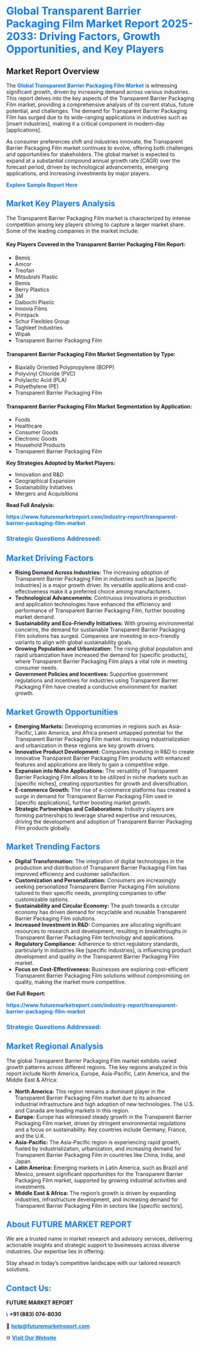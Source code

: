 <h1 style="color: #007BFF;">Global Transparent Barrier Packaging Film Market Report 2025-2033: Driving Factors, Growth Opportunities, and Key Players</h1>

<section id="overview">
<h2>Market Report Overview</h2>
<p>The <a href="https://www.futuremarketreport.com/industry-report/transparent-barrier-packaging-film-market" style="color: #007BFF; text-decoration: none;"><strong>Global Transparent Barrier Packaging Film Market</strong></a> is witnessing significant growth, driven by increasing demand across various industries. This report delves into the key aspects of the Transparent Barrier Packaging Film market, providing a comprehensive analysis of its current status, future potential, and challenges. The demand for Transparent Barrier Packaging Film has surged due to its wide-ranging applications in industries such as [insert industries], making it a critical component in modern-day [applications].</p>
<p>As consumer preferences shift and industries innovate, the Transparent Barrier Packaging Film market continues to evolve, offering both challenges and opportunities for stakeholders. The global market is expected to expand at a substantial compound annual growth rate (CAGR) over the forecast period, driven by technological advancements, emerging applications, and increasing investments by major players.</p>
</section>

<section id="overview">
<p><a href="https://www.futuremarketreport.com/request-sample/reportId=97135" style="color: #007BFF; text-decoration: none;"><strong>Explore Sample Report Here</strong></a></p>
</section>

<section id="key-players">
<h2 style="color: #007BFF;">Market Key Players Analysis</h2>
<p>The Transparent Barrier Packaging Film market is characterized by intense competition among key players striving to capture a larger market share. Some of the leading companies in the market include:</p>
<h4>Key Players Covered in the Transparent Barrier Packaging Film Report:</h4>
<ul><li>Bemis</li><li>Amcor</li><li>Treofan</li><li>Mitsubishi Plastic</li><li>Bemis</li><li>Berry Plastics</li><li>3M</li><li>Daibochi Plastic</li><li>Innovia Films</li><li>Printpack</li><li>Schur Flexibles Group</li><li>Taghleef Industries</li><li>Wipak</li><li>Transparent Barrier Packaging Film</li></ul>
<h4>Transparent Barrier Packaging Film Market Segmentation by Type:</h4>
<ul><li>Biaxially Oriented Polypropylene (BOPP)</li><li>Polyvinyl Chloride (PVC)</li><li>Polylactic Acid (PLA)</li><li>Polyethylene (PE)</li><li>Transparent Barrier Packaging Film</li></ul>

<h4>Transparent Barrier Packaging Film Market Segmentation by Application:</h4>
<ul><li>Foods</li><li>Healthcare</li><li>Consumer Goods</li><li>Electronic Goods</li><li>Household Products</li><li>Transparent Barrier Packaging Film</li></ul>
<p><strong>Key Strategies Adopted by Market Players:</strong></p>
<ul>
<li>Innovation and R&D</li>
<li>Geographical Expansion</li>
<li>Sustainability Initiatives</li>
<li>Mergers and Acquisitions</li>
</ul>
</section>

<section>
<p><strong>Read Full Analysis: </strong></p><a href="https://www.futuremarketreport.com/industry-report/transparent-barrier-packaging-film-market" style="color: #007BFF; text-decoration: none;"><strong>https://www.futuremarketreport.com/industry-report/transparent-barrier-packaging-film-market</strong></a>
<h3 style="color: #007BFF;">Strategic Questions Addressed:</h3>
</section>

<section id="driving-factors">
<h2 style="color: #007BFF;">Market Driving Factors</h2>
<ul>
<li><strong>Rising Demand Across Industries:</strong> The increasing adoption of Transparent Barrier Packaging Film in industries such as [specific industries] is a major growth driver. Its versatile applications and cost-effectiveness make it a preferred choice among manufacturers.</li>
<li><strong>Technological Advancements:</strong> Continuous innovations in production and application technologies have enhanced the efficiency and performance of Transparent Barrier Packaging Film, further boosting market demand.</li>
<li><strong>Sustainability and Eco-Friendly Initiatives:</strong> With growing environmental concerns, the demand for sustainable Transparent Barrier Packaging Film solutions has surged. Companies are investing in eco-friendly variants to align with global sustainability goals.</li>
<li><strong>Growing Population and Urbanization:</strong> The rising global population and rapid urbanization have increased the demand for [specific products], where Transparent Barrier Packaging Film plays a vital role in meeting consumer needs.</li>
<li><strong>Government Policies and Incentives:</strong> Supportive government regulations and incentives for industries using Transparent Barrier Packaging Film have created a conducive environment for market growth.</li>
</ul>
</section>

<section id="growth-opportunities">
<h2 style="color: #007BFF;">Market Growth Opportunities</h2>
<ul>
<li><strong>Emerging Markets:</strong> Developing economies in regions such as Asia-Pacific, Latin America, and Africa present untapped potential for the Transparent Barrier Packaging Film market. Increasing industrialization and urbanization in these regions are key growth drivers.</li>
<li><strong>Innovative Product Development:</strong> Companies investing in R&D to create innovative Transparent Barrier Packaging Film products with enhanced features and applications are likely to gain a competitive edge.</li>
<li><strong>Expansion into Niche Applications:</strong> The versatility of Transparent Barrier Packaging Film allows it to be utilized in niche markets such as [specific niches], creating opportunities for growth and diversification.</li>
<li><strong>E-commerce Growth:</strong> The rise of e-commerce platforms has created a surge in demand for Transparent Barrier Packaging Film used in [specific applications], further boosting market growth.</li>
<li><strong>Strategic Partnerships and Collaborations:</strong> Industry players are forming partnerships to leverage shared expertise and resources, driving the development and adoption of Transparent Barrier Packaging Film products globally.</li>
</ul>
</section>

<section id="trending-factors">
<h2 style="color: #007BFF;">Market Trending Factors</h2>
<ul>
<li><strong>Digital Transformation:</strong> The integration of digital technologies in the production and distribution of Transparent Barrier Packaging Film has improved efficiency and customer satisfaction.</li>
<li><strong>Customization and Personalization:</strong> Consumers are increasingly seeking personalized Transparent Barrier Packaging Film solutions tailored to their specific needs, prompting companies to offer customizable options.</li>
<li><strong>Sustainability and Circular Economy:</strong> The push towards a circular economy has driven demand for recyclable and reusable Transparent Barrier Packaging Film solutions.</li>
<li><strong>Increased Investment in R&D:</strong> Companies are allocating significant resources to research and development, resulting in breakthroughs in Transparent Barrier Packaging Film technology and applications.</li>
<li><strong>Regulatory Compliance:</strong> Adherence to strict regulatory standards, particularly in industries like [specific industries], is influencing product development and quality in the Transparent Barrier Packaging Film market.</li>
<li><strong>Focus on Cost-Effectiveness:</strong> Businesses are exploring cost-efficient Transparent Barrier Packaging Film solutions without compromising on quality, making the market more competitive.</li>
</ul>
</section>

<section>
<p><strong>Get Full Report: </strong></p><a href="https://www.futuremarketreport.com/industry-report/transparent-barrier-packaging-film-market" style="color: #007BFF; text-decoration: none;"><strong>https://www.futuremarketreport.com/industry-report/transparent-barrier-packaging-film-market</strong></a>
<h3 style="color: #007BFF;">Strategic Questions Addressed:</h3>
</section>


<section id="regional-analysis">
<h2 style="color: #007BFF;">Market Regional Analysis</h2>
<p>The global Transparent Barrier Packaging Film market exhibits varied growth patterns across different regions. The key regions analyzed in this report include North America, Europe, Asia-Pacific, Latin America, and the Middle East & Africa:</p>
<ul>
<li><strong>North America:</strong> This region remains a dominant player in the Transparent Barrier Packaging Film market due to its advanced industrial infrastructure and high adoption of new technologies. The U.S. and Canada are leading markets in this region.</li>
<li><strong>Europe:</strong> Europe has witnessed steady growth in the Transparent Barrier Packaging Film market, driven by stringent environmental regulations and a focus on sustainability. Key countries include Germany, France, and the U.K.</li>
<li><strong>Asia-Pacific:</strong> The Asia-Pacific region is experiencing rapid growth, fueled by industrialization, urbanization, and increasing demand for Transparent Barrier Packaging Film in countries like China, India, and Japan.</li>
<li><strong>Latin America:</strong> Emerging markets in Latin America, such as Brazil and Mexico, present significant opportunities for the Transparent Barrier Packaging Film market, supported by growing industrial activities and investments.</li>
<li><strong>Middle East & Africa:</strong> The region’s growth is driven by expanding industries, infrastructure development, and increasing demand for Transparent Barrier Packaging Film in sectors like [specific sectors].</li>
</ul>
</section>

<footer>
<h2 style="color: #007BFF;">About FUTURE MARKET REPORT</h2>
<p>We are a trusted name in market research and advisory services, delivering actionable insights and strategic support to businesses across diverse industries. Our expertise lies in offering:</p>

<p>Stay ahead in today’s competitive landscape with our tailored research solutions.</p>

<h2 style="color: #007BFF;">Contact Us:</h2>
<p><strong>FUTURE MARKET REPORT</strong></p>
<p>📞 <strong>+91 (883) 074-8030</strong></p>
<p>📧 <strong><a href="mailto:help@futuremarketreport.com" style="color: #007BFF;">help@futuremarketreport.com</a></strong></p>
<p>🌐 <strong><a href="https://www.futuremarketreport.com/" style="color: #007BFF;">Visit Our Website</a></strong></p>
</footer>